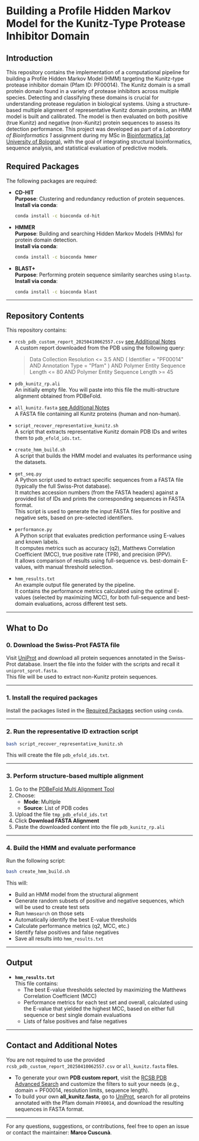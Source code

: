 # Building a Profile Hidden Markov Model for the Kunitz-Type Protease Inhibitor Domain
## Introduction
This repository contains the implementation of a computational pipeline for building a Profile Hidden Markov Model (HMM) targeting the Kunitz-type protease inhibitor domain (Pfam ID: PF00014). 
The Kunitz domain is a small protein domain found in a variety of protease inhibitors across multiple species. Detecting and classifying these domains is crucial for understanding protease regulation in biological systems.
Using a structure-based multiple alignment of representative Kunitz domain proteins, an HMM model is built and calibrated. The model is then evaluated on both positive (true Kunitz) and negative (non-Kunitz) protein sequences to assess its detection performance.
This project was developed as part of a _Laboratory of Bioinformatics 1_ assignment during my MSc in [Bioinformatics (at University of Bologna)](https://corsi.unibo.it/2cycle/Bioinformatics), with the goal of integrating structural bioinformatics, sequence analysis, and statistical evaluation of predictive models.

## Required Packages

The following packages are required:

- **CD-HIT**  
  **Purpose**: Clustering and redundancy reduction of protein sequences.  
  **Install via conda**:
  ```bash
  conda install -c bioconda cd-hit
  ```

- **HMMER**  
  **Purpose**: Building and searching Hidden Markov Models (HMMs) for protein domain detection.  
  **Install via conda**:
  ```bash
  conda install -c bioconda hmmer
  ```

- **BLAST+**  
  **Purpose**: Performing protein sequence similarity searches using `blastp`.  
  **Install via conda**:
  ```bash
  conda install -c bioconda blast
  ```

---

## Repository Contents

This repository contains:

- `rcsb_pdb_custom_report_20250410062557.csv` [see Additional Notes](#contact-and-additional-notes)  
  A custom report downloaded from the PDB using the following query:

  > Data Collection Resolution <= 3.5 AND ( Identifier = "PF00014" AND Annotation Type = "Pfam" ) AND Polymer Entity Sequence Length <= 80 AND Polymer Entity Sequence Length >= 45

- `pdb_kunitz_rp.ali`  
  An initially empty file. You will paste into this file the multi-structure alignment obtained from PDBeFold.

- `all_kunitz.fasta` [see Additional Notes](#contact-and-additional-notes)  
  A FASTA file containing all Kunitz proteins (human and non-human).

- `script_recover_representative_kunitz.sh`  
  A script that extracts representative Kunitz domain PDB IDs and writes them to `pdb_efold_ids.txt`.

- `create_hmm_build.sh`  
  A script that builds the HMM model and evaluates its performance using the datasets.
  
- `get_seq.py`  
  A Python script used to extract specific sequences from a FASTA file (typically the full Swiss-Prot database).  
  It matches accession numbers (from the FASTA headers) against a provided list of IDs and prints the corresponding sequences in FASTA format.  
  This script is used to generate the input FASTA files for positive and negative sets, based on pre-selected identifiers.


- `performance.py`  
  A Python script that evaluates prediction performance using E-values and known labels.  
  It computes metrics such as accuracy (q2), Matthews Correlation Coefficient (MCC), true positive rate (TPR), and precision (PPV).  
  It allows comparison of results using full-sequence vs. best-domain E-values, with manual threshold selection.
  
- `hmm_results.txt`  
  An example output file generated by the pipeline.  
  It contains the performance metrics calculated using the optimal E-values (selected by maximizing MCC), for both full-sequence and best-domain evaluations, across different test sets.

---

## What to Do

### 0. Download the Swiss-Prot FASTA file

Visit [UniProt](https://www.uniprot.org/) and download all protein sequences annotated in the Swiss-Prot database. Insert the file into the folder with the scripts and recall it `uniprot_sprot.fasta`.  
This file will be used to extract non-Kunitz protein sequences.

---

### 1. Install the required packages

Install the packages listed in the [Required Packages](#required-packages) section using `conda`.

---

### 2. Run the representative ID extraction script

```bash
bash script_recover_representative_kunitz.sh
```

This will create the file `pdb_efold_ids.txt`.

---

### 3. Perform structure-based multiple alignment

1. Go to the [PDBeFold Multi Alignment Tool](https://www.ebi.ac.uk/msd-srv/ssm/)
2. Choose:
   - **Mode**: Multiple
   - **Source**: List of PDB codes
3. Upload the file `tmp_pdb_efold_ids.txt`
4. Click **Download FASTA Alignment**
5. Paste the downloaded content into the file `pdb_kunitz_rp.ali`

---

### 4. Build the HMM and evaluate performance

Run the following script:

```bash
bash create_hmm_build.sh
```

This will:

- Build an HMM model from the structural alignment
- Generate random subsets of positive and negative sequences, which will be used to create test sets  
- Run `hmmsearch` on those sets
- Automatically identify the best E-value thresholds
- Calculate performance metrics (q2, MCC, etc.)
- Identify false positives and false negatives
- Save all results into `hmm_results.txt`

---

## Output

- **`hmm_results.txt`**  
  This file contains:
  - The best E-value thresholds selected by maximizing the Matthews Correlation Coefficient (MCC)
  - Performance metrics for each test set and overall, calculated using the E-value that yielded the highest MCC, based on either full sequence or best single domain evaluations
  - Lists of false positives and false negatives

---

## Contact and Additional Notes

You are not required to use the provided `rcsb_pdb_custom_report_20250410062557.csv` or `all_kunitz.fasta` files.

- To generate your own **PDB custom report**, visit the [RCSB PDB Advanced Search](https://www.rcsb.org/search/advanced) and customize the filters to suit your needs (e.g., domain = PF00014, resolution limits, sequence length).
- To build your own **all_kunitz.fasta**, go to [UniProt](https://www.uniprot.org/), search for all proteins annotated with the Pfam domain `PF00014`, and download the resulting sequences in FASTA format.

---

For any questions, suggestions, or contributions, feel free to open an issue or contact the maintainer: **Marco Cuscunà**.
